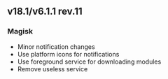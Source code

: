 ## v18.1/v6.1.1 rev.11

### Magisk
- Minor notification changes
- Use platform icons for notifications
- Use foreground service for downloading modules
- Remove useless service
